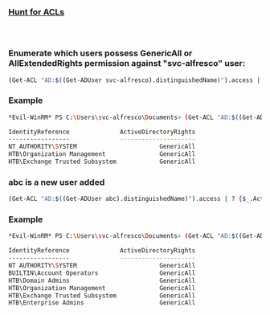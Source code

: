 ### [Hunt for ACLs](https://ppn.snovvcrash.rocks/pentest/infrastructure/ad/acl-abuse#hunt-for-acls)
```

```

### 
```

```

### Enumerate which users possess GenericAll or AllExtendedRights permission against "svc-alfresco" user:
```sh
(Get-ACL "AD:$((Get-ADUser svc-alfresco).distinguishedName)").access | ? {$_.ActiveDirectoryRights -match "GenericAll|AllExtendedRights"} | select IdentityReference,ActiveDirectoryRights -Unique | ft -W
```

### Example
```sh
*Evil-WinRM* PS C:\Users\svc-alfresco\Documents> (Get-ACL "AD:$((Get-ADUser svc-alfresco).distinguishedName)").access | ? {$_.ActiveDirectoryRights -match "GenericAll|AllExtendedRights"} | select IdentityReference,ActiveDirectoryRights -Unique | ft -W

IdentityReference              ActiveDirectoryRights
-----------------              ---------------------
NT AUTHORITY\SYSTEM                       GenericAll
HTB\Organization Management               GenericAll
HTB\Exchange Trusted Subsystem            GenericAll
```

### abc is a new user added
```sh
(Get-ACL "AD:$((Get-ADUser abc).distinguishedName)").access | ? {$_.ActiveDirectoryRights -match "GenericAll|AllExtendedRights"} | select IdentityReference,ActiveDirectoryRights -Unique | ft -W
```

### Example
```sh
*Evil-WinRM* PS C:\Users\svc-alfresco\Documents> (Get-ACL "AD:$((Get-ADUser abc).distinguishedName)").access | ? {$_.ActiveDirectoryRights -match "GenericAll|AllExtendedRights"} | select IdentityReference,ActiveDirectoryRights -Unique | ft -W

IdentityReference              ActiveDirectoryRights
-----------------              ---------------------
NT AUTHORITY\SYSTEM                       GenericAll
BUILTIN\Account Operators                 GenericAll
HTB\Domain Admins                         GenericAll
HTB\Organization Management               GenericAll
HTB\Exchange Trusted Subsystem            GenericAll
HTB\Enterprise Admins                     GenericAll
```

### 
```

```

### 
```

```

### 
```

```

### 
```

```

### 
```

```

### 
```

```

### 
```

```

### 
```

```
